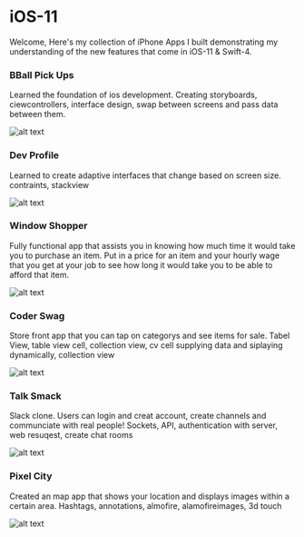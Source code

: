 # iOS-11
Welcome, Here's my collection of iPhone Apps I built demonstrating my understanding of the new features that come in iOS-11 & Swift-4.


### BBall Pick Ups

Learned the foundation of ios development. Creating storyboards, ciewcontrollers, interface design, swap between screens and pass data between them. 

![alt text](https://www.noelfranceschi.com/iosApps/bball-pick-ups.png)


### Dev Profile

Learned to create adaptive interfaces that change based on screen size. contraints, stackview

![alt text](https://www.noelfranceschi.com/iosApps/dev-profile.png)



### Window Shopper

Fully functional app that assists you in knowing how much time it would take you to purchase an item. Put in a price for an item and your hourly wage that you get at your job to see how long it would take you to be able to afford that item.

![alt text](https://www.noelfranceschi.com/iosApps/shopper.png)


### Coder Swag
Store front app that you can tap on categorys and see items for sale. Tabel View, table view cell, collection view, cv cell supplying data and siplaying dynamically, collection view

![alt text](https://www.noelfranceschi.com/iosApps/coderswag.png)



### Talk Smack
Slack clone. Users can login and creat account, create channels and communciate with real people! Sockets, API, authentication with server, web resuqest, create chat rooms 

![alt text](https://www.noelfranceschi.com/iosApps/talksmack.png)


### Pixel City
Created an map app that shows your location and displays images within a certain area. Hashtags, annotations, almofire, alamofireimages, 3d touch

![alt text](https://www.noelfranceschi.com/iosApps/pixel-city.png)
